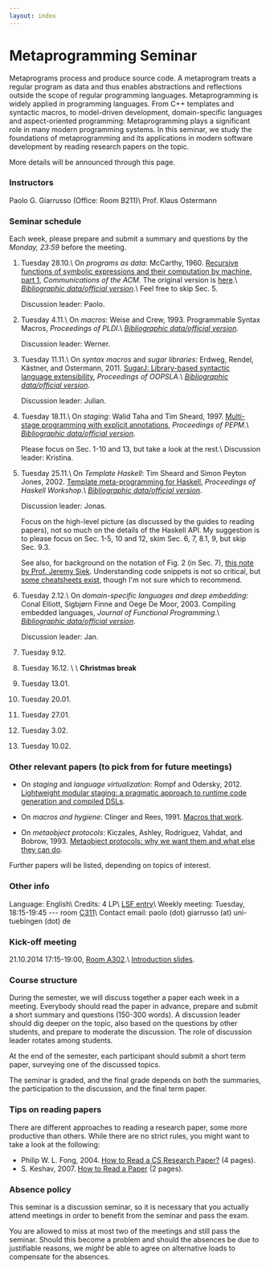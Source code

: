 ```yaml
---
layout: index
---
```


# Metaprogramming Seminar

Metaprograms process and produce source code. A metaprogram treats a regular program as data and thus enables abstractions and reflections outside the scope of regular programming languages. Metaprogramming is widely applied in programming languages. From C++ templates and syntactic macros, to model-driven development, domain-specific languages and aspect-oriented programming: Metaprogramming plays a significant role in many modern programming systems. In this seminar, we study the foundations of metaprogramming and its applications in modern software development by reading research papers on the topic.

More details will be announced through this page.

### Instructors

Paolo G. Giarrusso (Office: Room B211)\\
Prof. Klaus Ostermann

### Seminar schedule

Each week, please prepare and submit a summary and questions by the *Monday, 23:59* before the meeting.

1. Tuesday 28.10.\\
On *programs as data*: McCarthy, 1960.
[Recursive functions of symbolic expressions and their computation by machine, part 1](http://cs.cmu.edu/~crary/819-f09/McCarthy60.pdf), *Communications of the ACM*.
The original version is [here](http://www.brinckerhoff.org/clements/csc530-sp09/Readings/mccarthy-1960.pdf).\\
*[Bibliographic data/official version](http://dl.acm.org/citation.cfm?id=367199)*.\\
Feel free to skip Sec. 5.

    Discussion leader: Paolo.

2. Tuesday 4.11.\\
On *macros*: Weise and Crew, 1993.
Programmable Syntax Macros, *Proceedings of PLDI*.\\
*[Bibliographic data/official version](http://dl.acm.org/citation.cfm?id=155105)*.

    Discussion leader: Werner.

3. Tuesday 11.11.\\
On *syntax macros* and *sugar libraries*: Erdweg, Rendel, Kästner, and Ostermann, 2011.
[SugarJ: Library-based syntactic language extensibility](http://www.student.informatik.tu-darmstadt.de/~xx00seba/publications/sugarj.pdf), *Proceedings of OOPSLA*.\\
*[Bibliographic data/official version](http://dl.acm.org/citation.cfm?id=2048099)*.

    Discussion leader: Julian.

4. Tuesday 18.11.\\
On *staging*: Walid Taha and Tim Sheard, 1997.
[Multi-stage programming with explicit annotations](http://pdf.aminer.org/000/538/255/multi_stage_programming_with_explicit_annotations.pdf), *Proceedings of PEPM*.\\
*[Bibliographic data/official version](http://dl.acm.org/citation.cfm?id=259019)*.

    Please focus on Sec. 1-10 and 13, but take a look at the rest.\\
Discussion leader: Kristina.

5. Tuesday 25.11.\\
On *Template Haskell*: Tim Sheard and Simon Peyton Jones, 2002.
[Template meta-programming for Haskell](http://research.microsoft.com/en-us/um/people/simonpj/Papers/meta-haskell/meta-haskell.pdf), *Proceedings of Haskell Workshop*.\\
*[Bibliographic data/official version](http://dl.acm.org/citation.cfm?doid=581690.581691)*.

    Discussion leader: Jonas.

    Focus on the high-level picture (as discussed by the guides to reading
    papers), not so much on the details of the Haskell API. My suggestion is to
    please focus on Sec. 1-5, 10 and 12, skim Sec. 6, 7, 8.1, 9, but skip Sec.
    9.3.

    See also, for background on the notation of Fig. 2 (in Sec. 7),
    [this note by Prof. Jeremy Siek](http://siek.blogspot.de/2012/07/crash-course-on-notation-in-programming.html). Understanding code snippets is not so critical, but [some cheatsheets exist](http://fundeps.com/posts/cheatsheets/2014-03-04-cheat-sheets/), though I'm not sure which to recommend.

6. Tuesday 2.12.\\
On *domain-specific languages and deep embedding*:
Conal Elliott, Sigbjørn Finne and Oege De Moor, 2003. Compiling embedded languages, *Journal of Functional Programming*.\\
*[Bibliographic data/official version](http://journals.cambridge.org/article_S0956796802004574)*.

    Discussion leader: Jan.

7. Tuesday 9.12.

8. Tuesday 16.12.
\\
\\
**Christmas break**

9. Tuesday 13.01.

10. Tuesday 20.01.

11. Tuesday 27.01.

12. Tuesday 3.02.

13. Tuesday 10.02.

### Other relevant papers (to pick from for future meetings)

* On *staging* and *language virtualization*: Rompf and Odersky, 2012. [Lightweight modular staging: a pragmatic approach to runtime code generation and compiled DSLs](http://dl.acm.org/citation.cfm?id=2184345).

* On *macros and hygiene*: Clinger and Rees, 1991. [Macros that work](http://dl.acm.org/citation.cfm?id=99607).

* On *metaobject protocols*: Kiczales, Ashley, Rodriguez, Vahdat, and Bobrow, 1993. [Metaobject protocols: why we want them and what else they can do](http://cseweb.ucsd.edu/~vahdat/papers/mop.pdf).

Further papers will be listed, depending on topics of interest.

### Other info
Language: English\\
Credits: 4 LP\\
[LSF entry](http://campus.verwaltung.uni-tuebingen.de/lsfpublic/rds?state=verpublish&status=init&vmfile=no&publishid=114223&moduleCall=webInfo&publishConfFile=webInfo&publishSubDir=veranstaltung)\\
Weekly meeting: Tuesday, 18:15-19:45 --- room [C311](http://campus.verwaltung.uni-tuebingen.de/lsfpublic/rds?state=verpublish&status=init&vmfile=no&moduleCall=webInfo&publishConfFile=webInfoRaum&publishSubDir=raum&keep=y&raum.rgid=2963)\\
Contact email: paolo (dot) giarrusso (at) uni-tuebingen (dot) de

### Kick-off meeting

21.10.2014 17:15-19:00, [Room A302](http://campus.verwaltung.uni-tuebingen.de/lsfpublic/rds?state=verpublish&status=init&vmfile=no&moduleCall=webInfo&publishConfFile=webInfoRaum&publishSubDir=raum&keep=y&raum.rgid=2786).\\
[Introduction slides](https://github.com/Blaisorblade/ws14-mp/blob/master/WS14-Metaprogramming.pdf?raw=true).

### Course structure

During the semester, we will discuss together a paper each week in a meeting. Everybody should read the paper in advance, prepare and submit a short summary and questions (150-300 words). A discussion leader should dig deeper on the topic, also based on the questions by other students, and prepare to moderate the discussion. The role of discussion leader rotates among students.

At the end of the semester, each participant should submit a short term paper, surveying one of the discussed topics.

The seminar is graded, and the final grade depends on both the summaries, the participation to the discussion, and the final term paper.

### Tips on reading papers

There are different approaches to reading a research paper, some more productive than others. While there are no strict rules, you might want to take a look at the following:

* Philip W. L. Fong, 2004. [How to Read a CS Research Paper?](http://faculty.ksu.edu.sa/chikh/Documents/reading-paper.pdf) (4 pages).
* S. Keshav, 2007. [How to Read a Paper](http://groups.csail.mit.edu/netmit/wordpress/wp-content/themes/netmit/papers/HowtoRead.pdf) (2 pages).

### Absence policy

This seminar is a discussion seminar, so it is necessary that you actually attend meetings in order to benefit from the seminar and pass the exam.

You are allowed to miss at most two of the meetings and still pass the seminar. Should this become a problem and should the absences be due to justifiable reasons, we *might* be able to agree on alternative loads to compensate for the absences.
